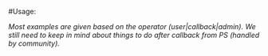 #Usage:

*Most examples are given based on the operator (user|callback|admin).*
*We still need to keep in mind about things to do after callback from PS (handled by community).*